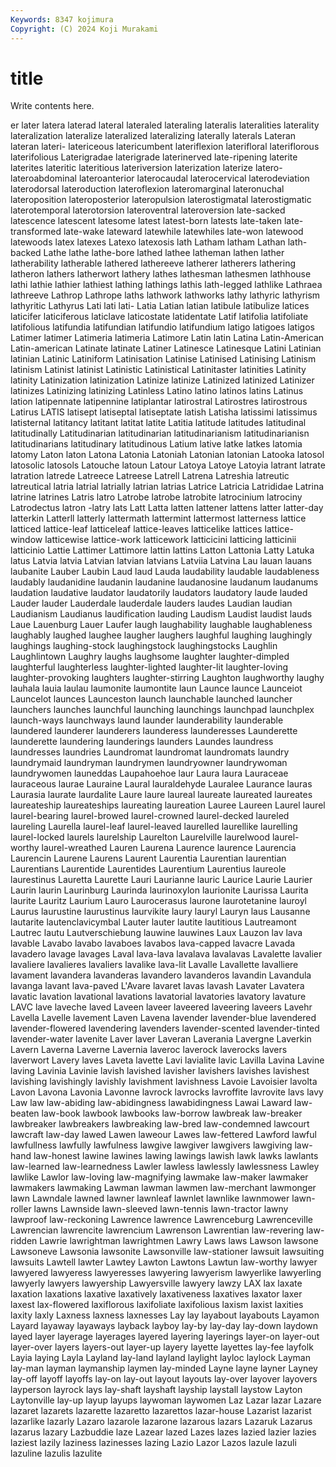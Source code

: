 ```yaml
---
Keywords: 8347 kojimura
Copyright: (C) 2024 Koji Murakami
---
```


# title

Write contents here.



er
later latera laterad lateral lateraled lateraling lateralis lateralities laterality lateralization
lateralize lateralized lateralizing laterally laterals Lateran lateran lateri- latericeous latericumbent
lateriflexion laterifloral lateriflorous laterifolious Laterigradae laterigrade laterinerved late-ripening laterite laterites
lateritic lateritious lateriversion laterization laterize latero- lateroabdominal lateroanterior laterocaudal laterocervical
laterodeviation laterodorsal lateroduction lateroflexion lateromarginal lateronuchal lateroposition lateroposterior lateropulsion laterostigmatal
laterostigmatic laterotemporal laterotorsion lateroventral lateroversion late-sacked latescence latescent latesome latest
latest-born latests late-taken late-transformed late-wake lateward latewhile latewhiles late-won latewood
latewoods latex latexes Latexo latexosis lath Latham latham Lathan lath-backed
Lathe lathe lathe-bore lathed lathee latheman lathen lather latherability latherable
lathered lathereeve latherer latherers lathering latheron lathers latherwort lathery lathes
lathesman lathesmen lathhouse lathi lathie lathier lathiest lathing lathings lathis
lath-legged lathlike Lathraea lathreeve Lathrop Lathrope laths lathwork lathworks lathy
lathyric lathyrism lathyritic Lathyrus Lati lati lati- Latia Latian latian
latibule latibulize latices laticifer laticiferous laticlave laticostate latidentate Latif latifolia
latifoliate latifolious latifundia latifundian latifundio latifundium latigo latigoes latigos Latimer
latimer Latimeria latimeria Latimore Latin latin Latina Latin-American Latin-american Latinate
latinate Latiner Latinesce Latinesque Latini Latinian latinian Latinic Latiniform Latinisation
Latinise Latinised Latinising Latinism latinism Latinist latinist Latinistic Latinistical Latinitaster
latinities Latinity latinity Latinization latinization Latinize latinize Latinized latinized Latinizer
latinizes Latinizing latinizing Latinless Latino latino latinos latins Latinus lation
latipennate latipennine latiplantar latirostral Latirostres latirostrous Latirus LATIS latisept latiseptal
latiseptate latish Latisha latissimi latissimus latisternal latitancy latitant latitat latite
Latitia latitude latitudes latitudinal latitudinally Latitudinarian latitudinarian latitudinarianism latitudinarianisn latitudinarians
latitudinary latitudinous Latium lative latke latkes latomia latomy Laton laton
Latona Latonia Latoniah Latonian latonian Latooka latosol latosolic latosols Latouche
latoun Latour Latoya Latoye Latoyia latrant latrate latration latrede Latreece
Latreese Latrell Latrena Latreshia latreutic latreutical latria latrial latrially latrian
latrias Latrice Latricia Latrididae Latrina latrine latrines Latris latro Latrobe
latrobe latrobite latrocinium latrociny Latrodectus latron -latry lats Latt Latta
latten lattener lattens latter latter-day latterkin Latterll latterly lattermath lattermint
lattermost latterness lattice latticed lattice-leaf latticeleaf lattice-leaves latticelike lattices lattice-window
latticewise lattice-work latticework latticicini latticing latticinii latticinio Lattie Lattimer Lattimore
lattin lattins Latton Lattonia Latty Latuka latus Latvia latvia Latvian
latvian latvians Latviia Latvina Lau lauan lauans laubanite Lauber Laubin
Laud laud Lauda laudability laudable laudableness laudably laudanidine laudanin laudanine
laudanosine laudanum laudanums laudation laudative laudator laudatorily laudators laudatory laude
lauded Lauder lauder Lauderdale lauderdale lauders laudes Laudian laudian Laudianism
Laudianus laudification lauding Laudism Laudist laudist lauds Laue Lauenburg Lauer
Laufer laugh laughability laughable laughableness laughably laughed laughee laugher laughers
laughful laughing laughingly laughings laughing-stock laughingstock laughingstocks Laughlin Laughlintown Laughry
laughs laughsome laughter laughter-dimpled laughterful laughterless laughter-lighted laughter-lit laughter-loving laughter-provoking
laughters laughter-stirring Laughton laughworthy laughy lauhala lauia laulau laumonite laumontite
laun Launce launce Launceiot Launcelot launces Launceston launch launchable launched
launcher launchers launches launchful launching launchings launchpad launchplex launch-ways launchways
laund launder launderability launderable laundered launderer launderers launderess launderesses Launderette
launderette laundering launderings launders Laundes laundress laundresses laundries Laundromat laundromat
laundromats laundry laundrymaid laundryman laundrymen laundryowner laundrywoman laundrywomen launeddas Laupahoehoe
laur Laura laura Lauraceae lauraceous laurae Lauraine Laural lauraldehyde Lauralee
Laurance lauras Laurasia laurate laurdalite Laure laure laureal laureate laureated
laureates laureateship laureateships laureating laureation Lauree Laureen Laurel laurel laurel-bearing
laurel-browed laurel-crowned laurel-decked laureled laureling Laurella laurel-leaf laurel-leaved laurelled laurellike
laurelling laurel-locked laurels laurelship Laurelton Laurelville laurelwood laurel-worthy laurel-wreathed Lauren
Laurena Laurence laurence Laurencia Laurencin Laurene Laurens Laurent Laurentia Laurentian
laurentian Laurentians Laurentide Laurentides Laurentium Laurentius laureole laurestinus Lauretta Laurette
Lauri Laurianne lauric Laurice Laurie Laurier Laurin laurin Laurinburg Laurinda
laurinoxylon laurionite Laurissa Laurita laurite Lauritz Laurium Lauro Laurocerasus laurone
laurotetanine lauroyl Laurus laurustine laurustinus laurvikite laury lauryl Lauryn laus
Lausanne lautarite lautenclavicymbal Lauter lauter lautite lautitious Lautreamont Lautrec lautu
Lautverschiebung lauwine lauwines Laux Lauzon lav lava lavable Lavabo lavabo
lavaboes lavabos lava-capped lavacre Lavada lavadero lavage lavages Laval lava-lava
lavalava lavalavas Lavalette lavalier lavaliere lavalieres lavaliers lavalike lava-lit Lavalle
Lavallette lavalliere lavament lavandera lavanderas lavandero lavanderos lavandin Lavandula lavanga
lavant lava-paved L'Avare lavaret lavas lavash Lavater Lavatera lavatic lavation
lavational lavations lavatorial lavatories lavatory lavature LAVC lave laveche laved
Laveen laveer laveered laveering laveers Lavehr Lavella Lavelle lavement Laven
Lavena lavender lavender-blue lavendered lavender-flowered lavendering lavenders lavender-scented lavender-tinted lavender-water
lavenite Laver laver Laveran Laverania Lavergne Laverkin Lavern Laverna Laverne
Lavernia laveroc laverock laverocks lavers laverwort Lavery laves Laveta lavette
Lavi lavialite lavic Lavilla Lavina Lavine laving Lavinia Lavinie lavish
lavished lavisher lavishers lavishes lavishest lavishing lavishingly lavishly lavishment lavishness
Lavoie Lavoisier lavolta Lavon Lavona Lavonia Lavonne lavrock lavrocks lavroffite
lavrovite lavs lavy Law law law-abiding law-abidingness lawabidingness Lawai Laward
law-beaten law-book lawbook lawbooks law-borrow lawbreak law-breaker lawbreaker lawbreakers lawbreaking
law-bred law-condemned lawcourt lawcraft law-day lawed Lawen laweour Lawes law-fettered
Lawford lawful lawfullness lawfully lawfulness lawgive lawgiver lawgivers lawgiving law-hand
law-honest lawine lawines lawing lawings lawish lawk lawks lawlants law-learned
law-learnedness Lawler lawless lawlessly lawlessness Lawley lawlike Lawlor law-loving law-magnifying
lawmake law-maker lawmaker lawmakers lawmaking Lawman lawman lawmen law-merchant lawmonger
lawn Lawndale lawned lawner lawnleaf lawnlet lawnlike lawnmower lawn-roller lawns
Lawnside lawn-sleeved lawn-tennis lawn-tractor lawny lawproof law-reckoning Lawrence lawrence Lawrenceburg
Lawrenceville Lawrencian lawrencite lawrencium Lawrenson Lawrentian law-revering law-ridden Lawrie lawrightman
lawrightmen Lawry Laws laws Lawson lawsone Lawsoneve Lawsonia lawsonite Lawsonville
law-stationer lawsuit lawsuiting lawsuits Lawtell lawter Lawtey Lawton Lawtons Lawtun
law-worthy lawyer lawyered lawyeress lawyeresses lawyering lawyerism lawyerlike lawyerling lawyerly
lawyers lawyership Lawyersville lawyery lawzy LAX lax laxate laxation laxations
laxative laxatively laxativeness laxatives laxator laxer laxest lax-flowered laxiflorous laxifoliate
laxifolious laxism laxist laxities laxity laxly Laxness laxness laxnesses Lay
lay layabout layabouts Layamon Layard layaway layaways layback layboy lay-by
lay-day lay-down laydown layed layer layerage layerages layered layering layerings
layer-on layer-out layer-over layers layers-out layer-up layery layette layettes lay-fee
layfolk Layia laying Layla Layland lay-land layland laylight layloc laylock
Layman lay-man layman laymanship laymen lay-minded Layne layne layner Layney
lay-off layoff layoffs lay-on lay-out layout layouts lay-over layover layovers
layperson layrock lays lay-shaft layshaft layship laystall laystow Layton Laytonville
lay-up layup layups laywoman laywomen Laz Lazar lazar Lazare lazaret
lazarets lazarette lazaretto lazarettos lazar-house Lazarist lazarist lazarlike lazarly Lazaro
lazarole lazarone lazarous lazars Lazaruk Lazarus lazarus lazary Lazbuddie laze
Lazear lazed Lazes lazes lazied lazier lazies laziest lazily laziness
lazinesses lazing Lazio Lazor Lazos lazule lazuli lazuline lazulis lazulite
